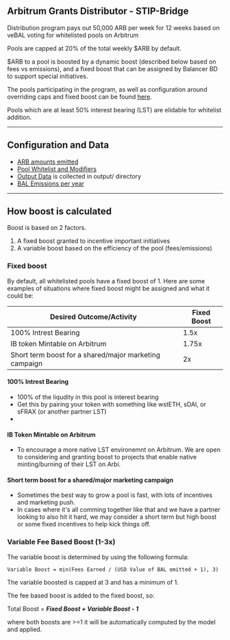 ## Arbitrum Grants Distributor  - STIP-Bridge
Distribution program pays out 50,000 ARB per week for 12 weeks based on veBAL voting for whitelisted pools on Arbitrum

Pools are capped at 20% of the total weekly $ARB by default.

$ARB to a pool is boosted by a dynamic boost (described below based on fees vs emissions), and a fixed boost that can be assigned by Balancer BD to support special initiatives.

The pools participating in the program, as well as configuration around overriding caps and fixed boost can be found [here](https://github.com/BalancerMaxis/arbitrum_grants_distributor/blob/main/automation/arbitrum_stip_bridge_start_q2_2024.py#L29).

Pools which are at least 50% interest bearing (LST) are elidable for whitelist addition.

---

## Configuration and Data
- [ARB amounts emitted](https://github.com/BalancerMaxis/arbitrum_grants_distributor/blob/main/automation/constants.py#L12)
- [Pool Whitelist and Modifiers](https://github.com/BalancerMaxis/arbitrum_grants_distributor/blob/main/automation/arbitrum_stip_bridge_start_q2_2024.py)
- [Output Data](https://github.com/BalancerMaxis/arbitrum_grants_distributor/tree/main/output) is collected in output/ directory
- [BAL Emissions per year](https://github.com/BalancerMaxis/arbitrum_grants_distributor/blob/main/automation/emissions_per_year.py)

---

## How boost is calculated

Boost is based on 2 factors.

1. A fixed boost granted to incentive important initiatives
2. A variable boost based on the efficiency of the pool (fees/emissions)

### Fixed boost
By default, all whitelisted pools have a fixed boost of 1.  Here are some examples of situations where fixed boost might be assigned and what it could be:

| Desired Outcome/Activity                               | Fixed Boost |
|--------------------------------------------------------|-------------|
| 100% Intrest Bearing                                   | 1.5x        |
| IB token Mintable on Arbitrum                          | 1.75x       |
| Short term boost for a shared/major marketing campaign | 2x          |

#### 100% Intrest Bearing    
- 100% of the liqudity in this pool is interest bearing
- Get this by pairing your token with something like wstETH, sDAI, or sFRAX (or another partner LST)
- 
#### IB Token Mintable on Arbitrum
- To encourage a more native LST environemnt on Arbitrum.  We are open to considering and granting boost to projects that enable native minting/burning of their LST on Arbi.

#### Short term boost for a shared/major marketing campaign
- Sometimes the best way to grow a pool is fast, with lots of incentives and marketing push.
- In cases where it's all comming together like that and we have a partner looking to also hit it hard, we may consider a short term but high boost or some fixed incentives to help kick things off.


### Variable Fee Based Boost (1-3x)
The variable boost is determined by using the following formula:

`Variable Boost = min(Fees Earned / (USD Value of BAL emitted + 1), 3)`

The variable boosted is capped at 3 and has a minimum of 1.  

The fee based boost is added to the fixed boost, so:

Total Boost = **_Fixed Boost + Variable Boost - 1_** 

where both boosts are >=1 it will be automatically computed by the model and applied. 
